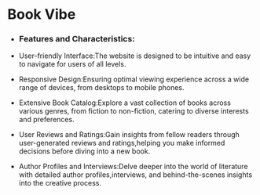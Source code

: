 # Book Vibe

- ### Features and Characteristics:

- User-friendly Interface:The website is designed to be intuitive and easy to
  navigate for users of all levels.

- Responsive Design:Ensuring optimal viewing experience across a wide range of
  devices, from desktops to mobile phones.

- Extensive Book Catalog:Explore a vast collection of books across various
  genres, from fiction to non-fiction, catering to diverse interests and
  preferences.

- User Reviews and Ratings:Gain insights from fellow readers through
  user-generated reviews and ratings,helping you make informed decisions before
  diving into a new book.

- Author Profiles and Interviews:Delve deeper into the world of literature with
  detailed author profiles,interviews, and behind-the-scenes insights into the
  creative process.
